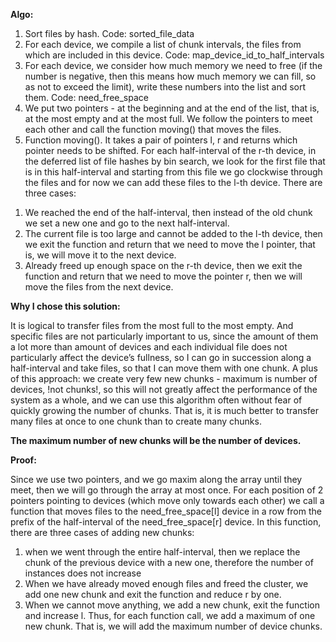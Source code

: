 **Algo:**
1) Sort files by hash.
Code: sorted_file_data
2) For each device, we compile a list of chunk intervals, the files from which are included in this
device.
Code: map_device_id_to_half_intervals
3) For each device, we consider how much memory we need to free (if the number is negative,
then this means how much memory we can fill, so as not to exceed the limit), write these numbers
into the list and sort them.
Code: need_free_space
4) We put two pointers - at the beginning and at the end of the list, that is, at the most empty and at
the most full. We follow the pointers to meet each other and call the function moving() that moves
the files.
5) Function moving(). It takes a pair of pointers l, r and returns which pointer needs to be shifted.
For each half-interval of the r-th device, in the deferred list of file hashes by bin search, we look for
the first file that is in this half-interval and starting from this file we go clockwise through the files
and for now we can add these files to the l-th device. There are three cases:
1. We reached the end of the half-interval, then instead of the old chunk we set a new one and
go to the next half-interval.
2. The current file is too large and cannot be added to the l-th device, then we exit the function
and return that we need to move the l pointer, that is, we will move it to the next device.
3. Already freed up enough space on the r-th device, then we exit the function and return that
we need to move the pointer r, then we will move the files from the next device.

**Why I chose this solution:**

It is logical to transfer files from the most full to the most empty. And specific files are not
particularly important to us, since the amount of them a lot more than amount of devices and each
individual file does not particularly affect the device’s fullness, so I can go in succession along a
half-interval and take files, so that I can move them with one chunk.
A plus of this approach: we create very few new chunks - maximum is number of devices, !not
chunks!, so this will not greatly affect the performance of the system as a whole, and we can use
this algorithm often without fear of quickly growing the number of chunks. That is, it is much better
to transfer many files at once to one chunk than to create many chunks.

**The maximum number of new chunks will be the number of devices.**

**Proof:**

Since we use two pointers, and we go maxim along the array until they meet, then we will go
through the array at most once.
For each position of 2 pointers pointing to devices (which move only towards each other) we call a
function that moves files to the need_free_space[l] device in a row from the prefix of the
half-interval of the need_free_space[r] device. In this function, there are three cases of adding new
chunks:
1) when we went through the entire half-interval, then we replace the chunk of the previous
device with a new one, therefore the number of instances does not increase
2) When we have already moved enough files and freed the cluster, we add one new chunk
and exit the function and reduce r by one.
3) When we cannot move anything, we add a new chunk, exit the function and increase l.
Thus, for each function call, we add a maximum of one new chunk.
That is, we will add the maximum number of device chunks.

